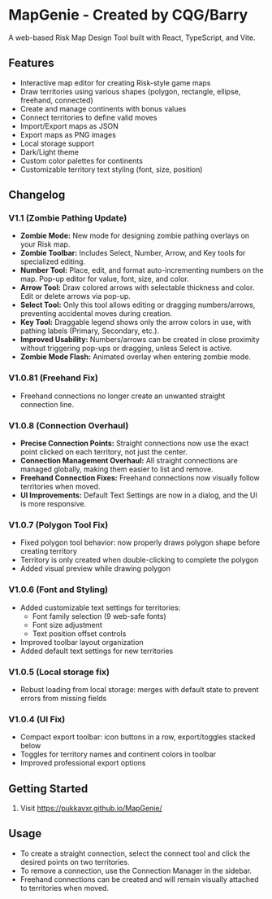 # MapGenie - Created by CQG/Barry

A web-based Risk Map Design Tool built with React, TypeScript, and Vite.

## Features

- Interactive map editor for creating Risk-style game maps
- Draw territories using various shapes (polygon, rectangle, ellipse, freehand, connected)
- Create and manage continents with bonus values
- Connect territories to define valid moves
- Import/Export maps as JSON
- Export maps as PNG images
- Local storage support
- Dark/Light theme
- Custom color palettes for continents
- Customizable territory text styling (font, size, position)

## Changelog

### V1.1 (Zombie Pathing Update)
- **Zombie Mode:** New mode for designing zombie pathing overlays on your Risk map.
- **Zombie Toolbar:** Includes Select, Number, Arrow, and Key tools for specialized editing.
- **Number Tool:** Place, edit, and format auto-incrementing numbers on the map. Pop-up editor for value, font, size, and color.
- **Arrow Tool:** Draw colored arrows with selectable thickness and color. Edit or delete arrows via pop-up.
- **Select Tool:** Only this tool allows editing or dragging numbers/arrows, preventing accidental moves during creation.
- **Key Tool:** Draggable legend shows only the arrow colors in use, with pathing labels (Primary, Secondary, etc.).
- **Improved Usability:** Numbers/arrows can be created in close proximity without triggering pop-ups or dragging, unless Select is active.
- **Zombie Mode Flash:** Animated overlay when entering zombie mode.

### V1.0.81 (Freehand Fix)
- Freehand connections no longer create an unwanted straight connection line.

### V1.0.8 (Connection Overhaul)
- **Precise Connection Points:** Straight connections now use the exact point clicked on each territory, not just the center.
- **Connection Management Overhaul:** All straight connections are managed globally, making them easier to list and remove.
- **Freehand Connection Fixes:** Freehand connections now visually follow territories when moved.
- **UI Improvements:** Default Text Settings are now in a dialog, and the UI is more responsive.

### V1.0.7 (Polygon Tool Fix)
- Fixed polygon tool behavior: now properly draws polygon shape before creating territory
- Territory is only created when double-clicking to complete the polygon
- Added visual preview while drawing polygon

### V1.0.6 (Font and Styling)
- Added customizable text settings for territories:
  - Font family selection (9 web-safe fonts)
  - Font size adjustment
  - Text position offset controls
- Improved toolbar layout organization
- Added default text settings for new territories

### V1.0.5 (Local storage fix)
- Robust loading from local storage: merges with default state to prevent errors from missing fields

### V1.0.4 (UI Fix)
- Compact export toolbar: icon buttons in a row, export/toggles stacked below
- Toggles for territory names and continent colors in toolbar
- Improved professional export options

## Getting Started

1. Visit https://pukkavxr.github.io/MapGenie/

## Usage

- To create a straight connection, select the connect tool and click the desired points on two territories.
- To remove a connection, use the Connection Manager in the sidebar.
- Freehand connections can be created and will remain visually attached to territories when moved.

